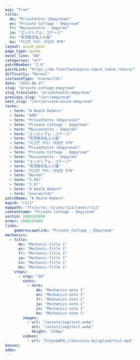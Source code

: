 ```yaml
---
wip: "True"
title:
  de: "Privathütte (Empyreum)"
  en: "Private Cottage - Empyreum"
  fr: "Maisonnette - Empyrée"
  ja: "エンピレアム：コテージ"
  cn: "穹顶皓天私人小屋"
  ko: "지고천 거리: 아담한 주택"
layout: guide_post
page_type: guide
excel_line: "88"
categories: "arr"
patchNumber: "2.0"
patchLink: "https://de.finalfantasyxiv.com/a_realm_reborn/"
difficulty: "Normal"
instanceType: "overworlds"
date: "2013.08.27"
slug: "private-cottage-empyreum"
slug_translate: "privathuette-empyreum"
previous_slug: "/arr/empyreum"
next_slug: "/arr/private-house-empyreum"
terms:
  - term: "A Realm Reborn"
  - term: "ARR"
  - term: "Privathütte (Empyreum)"
  - term: "Private Cottage - Empyreum"
  - term: "Maisonnette - Empyrée"
  - term: "エンピレアム：コテージ"
  - term: "穹顶皓天私人小屋"
  - term: "지고천 거리: 아담한 주택"
  - term: "Privathütte (Empyreum)"
  - term: "Private Cottage - Empyreum"
  - term: "Maisonnette - Empyrée"
  - term: "エンピレアム：コテージ"
  - term: "穹顶皓天私人小屋"
  - term: "지고천 거리: 아담한 주택"
  - term: "Normal"
  - term: "2.00!"
  - term: "2.0!"
  - term: "A Realm Reborn"
  - term: "overworlds"
patchName: "A Realm Reborn"
mapid: "r1i1"
mappath: "ffxiv/roc_r1/ind/r1i1/level/r1i1"
contentname: "Private Cottage - Empyreum"
sortid: 2000143689
order: 2000143689
links:
    gamerescapelink: "Private_Cottage_-_Empyreum"
mechanics:
  - title:
      de: "Mechanic-Title 1"
      en: "Mechanic-Title 1"
      fr: "Mechanic-Title 1"
      ja: "Mechanic-Title 1"
      cn: "Mechanic-Title 1"
      ko: "Mechanic-Title 1"
    steps:
      - step: "09"
        notes:
          - note:
              de: "Mechanics-note 1"
              en: "Mechanics-note 1"
              fr: "Mechanics-note 1"
              ja: "Mechanics-note 1"
              cn: "Mechanics-note 1"
              ko: "Mechanics-note 1"
        images:
          - url: "/assets/img/test.webp"
            alt: "/assets/img/test.webp"
            height: "250px"
        videos:
          - url: "https&#58;//akurosia.de/upload/test.mp4"
bosses:
adds:
---
```

